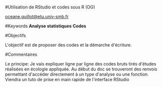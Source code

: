 #Utilisation de RStudio et codes sous R (OG)

oceane.guillot@etu.univ-smb.fr

#Keywords
**Analyse statistiques**
**Codes**

#Objectifs

L'objectif est de proposer des codes et la démarche d'écriture.

#Commentaires

Le principe: Je vais expliquer ligne par ligne des codes bruts tirés d'études réalisées en écologie appliquée. Au début du doc se trouveront des renvois permettant d'accéder directement à un type d'analyse ou une fonction.
Viendra un tuto de prise en main rapide de l'interface RStudio


